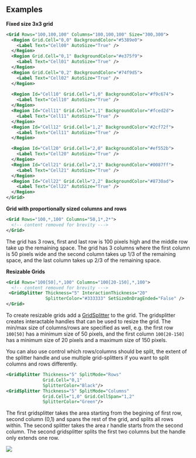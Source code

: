 ## Examples

**Fixed size 3x3 grid**

```xml
<Grid Rows="100,100,100" Columns="100,100,100" Size="300,300">
  <Region Grid.Cell="0,0" BackgroundColor="#5389e0">
    <Label Text="Cell00" AutoSize="True" />
  </Region>
  <Region Grid.Cell="0,1" BackgroundColor="#e375f9">
    <Label Text="Cell01" AutoSize="True" />
  </Region>
  <Region Grid.Cell="0,2" BackgroundColor="#74f9d5">
    <Label Text="Cell02" AutoSize="True" />
  </Region>
   
  <Region Id="Cell10" Grid.Cell="1,0" BackgroundColor="#f9c674">
    <Label Text="Cell10" AutoSize="True" />
  </Region>
  <Region Id="Cell11" Grid.Cell="1,1" BackgroundColor="#fced2d">
    <Label Text="Cell11" AutoSize="True" />
  </Region>
  <Region Id="Cell12" Grid.Cell="1,2" BackgroundColor="#2cf72f">
    <Label Text="Cell11" AutoSize="True" />
  </Region>

  <Region Id="Cell20" Grid.Cell="2,0" BackgroundColor="#ef552b">
    <Label Text="Cell20" AutoSize="True" />
  </Region>
  <Region Id="Cell21" Grid.Cell="2,1" BackgroundColor="#0087ff">
    <Label Text="Cell21" AutoSize="True" />
  </Region>
  <Region Id="Cell22" Grid.Cell="2,2" BackgroundColor="#8730ad">
    <Label Text="Cell22" AutoSize="True" />
  </Region>
</Grid>
```



**Grid with proportionally sized columns and rows**

```xml
<Grid Rows="100,*,100" Columns="50,1*,2*">
  <!-- content removed for brevity ---> 
</Grid>
```

The grid has 3 rows, first and last row is 100 pixels high and the middle row take up the remaining space. The grid has 3 columns where the first column is 50 pixels wide and the second column takes up 1/3 of the remaining space, and the last column takes up 2/3 of the remaining space. 



**Resizable Grids**

```xml
<Grid Rows="100[50],*,100" Columns="100[20-150],*,100">
  <!-- content removed for brevity ---> 
 <GridSplitter Thickness="5" InteractionThickness="20" 
               SplitterColor="#333333" SetSizeOnDragEnded="False" />
</Grid>
```

To create resizable grids add a [GridSplitter](GridSplitter) to the grid.  The gridsplitter creates interactable handles that can be used to resize the grid. The min/max size of columns/rows are specified as well, e.g. the first row `100[50]` has a minimum size of 50 pixels, and the first column `100[20-150]` has a minimum size of 20 pixels and a maximum size of 150 pixels.

You can also use control which rows/columns should be split, the extent of the splitter handle and use multiple grid-splitters if you want to split columns and rows differently. 

```xml
<GridSplitter Thickness="5" SplitMode="Rows" 
              Grid.Cell="0,1"
              SplitterColor="Black"/>
<GridSplitter Thickness="5" SplitMode="Columns" 
              Grid.Cell="1,0" Grid.CellSpan="1,2"
              SplitterColor="Green"/>
```

The first gridsplitter takes the area starting from the begining of first row, second column (0,1) and spans the rest of the grid, and splits all rows within. The second splitter takes the area r handle starts from the second column.  The second gridsplitter splits the first two columns but the handle only extends one row. 

![](grid-splitters.png)